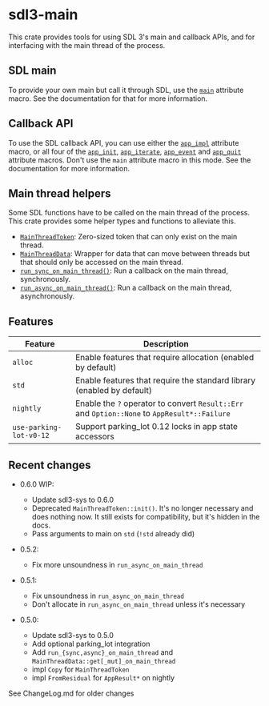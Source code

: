 # sdl3-main

This crate provides tools for using SDL 3's main and callback APIs, and
for interfacing with the main thread of the process.

## SDL main

To provide your own main but call it through SDL, use the [`main`] attribute macro.
See the documentation for that for more information.

## Callback API

To use the SDL callback API, you can use either the [`app_impl`] attribute macro,
or all four of the [`app_init`], [`app_iterate`], [`app_event`] and [`app_quit`]
attribute macros. Don't use the `main` attribute macro in this mode.
See the documentation for more information.

## Main thread helpers

Some SDL functions have to be called on the main thread of the process. This crate
provides some helper types and functions to alleviate this.

- [`MainThreadToken`]\: Zero-sized token that can only exist on the main thread.
- [`MainThreadData`]\: Wrapper for data that can move between threads but that should
                      only be accessed on the main thread.
- [`run_sync_on_main_thread()`]\: Run a callback on the main thread, synchronously.
- [`run_async_on_main_thread()`]\: Run a callback on the main thread, asynchronously.

## Features
| Feature                 | Description |
| ----------------------- | ----------- |
| `alloc`                 | Enable features that require allocation (enabled by default) |
| `std`                   | Enable features that require the standard library (enabled by default) |
| `nightly`               | Enable the `?` operator to convert `Result::Err` and `Option::None` to `AppResult*::Failure` |
| `use-parking-lot-v0-12` | Support parking_lot 0.12 locks in app state accessors |

## Recent changes

- 0.6.0 WIP:
    - Update sdl3-sys to 0.6.0
    - Deprecated `MainThreadToken::init()`. It's no longer necessary and does nothing now.
      It still exists for compatibility, but it's hidden in the docs.
    - Pass arguments to main on `std` (`!std` already did)

- 0.5.2:
    - Fix more unsoundness in `run_async_on_main_thread`

- 0.5.1:
    - Fix unsoundness in `run_async_on_main_thread`
    - Don't allocate in `run_async_on_main_thread` unless it's necessary

- 0.5.0:
    - Update sdl3-sys to 0.5.0
    - Add optional parking_lot integration
    - Add `run_{sync,async}_on_main_thread` and `MainThreadData::get[_mut]_on_main_thread`
    - impl `Copy` for `MainThreadToken`
    - impl `FromResidual` for `AppResult*` on nightly

See ChangeLog.md for older changes

[`main`]: <https://docs.rs/sdl3-main/0.6.0/sdl3_main/attr.main.html>
[`app_impl`]: <https://docs.rs/sdl3-main/0.6.0/sdl3_main/attr.app_impl.html>
[`app_init`]: <https://docs.rs/sdl3-main/0.6.0/sdl3_main/attr.app_init.html>
[`app_iterate`]: <https://docs.rs/sdl3-main/0.6.0/sdl3_main/attr.app_impl.html>
[`app_event`]: <https://docs.rs/sdl3-main/0.6.0/sdl3_main/attr.app_event.html>
[`app_quit`]: <https://docs.rs/sdl3-main/0.6.0/sdl3_main/attr.app_quit.html>
[`MainThreadToken`]: <https://docs.rs/sdl3-main/0.6.0/sdl3_main/struct.MainThreadToken.html>
[`MainThreadData`]: <https://docs.rs/sdl3-main/0.6.0/sdl3_main/struct.MainThreadData.html>
[`run_sync_on_main_thread()`]: <https://docs.rs/sdl3-main/0.6.0/sdl3_main/fn.run_sync_on_main_thread.html>
[`run_async_on_main_thread()`]: <https://docs.rs/sdl3-main/0.6.0/sdl3_main/fn.run_async_on_main_thread.html>
